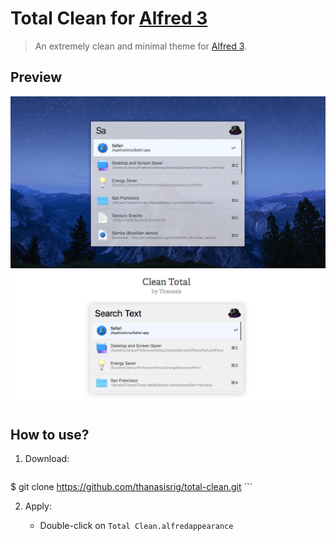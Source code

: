 # Total Clean for [Alfred 3](http://alfredapp.com)

> An extremely clean and minimal theme for [Alfred 3](http://alfredapp.com).

## Preview


![alt text](screenshots/total-clean.png "Total Clean v1.0")
![alt text](screenshots/total-clean2.png "Total Clean v1.0")
## How to use?

1. Download:

	```
$ git clone https://github.com/thanasisrig/total-clean.git
	```

2. Apply:

	* Double-click on `Total Clean.alfredappearance`

